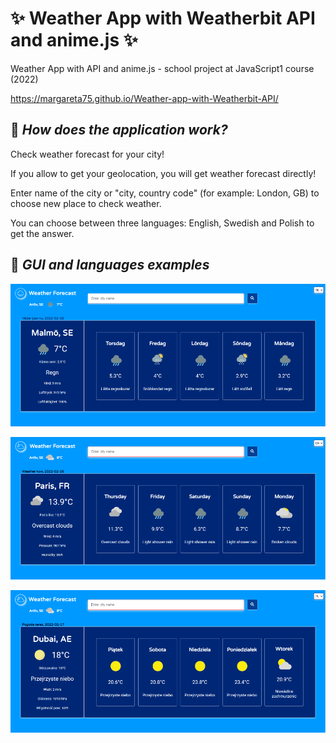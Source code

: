 # ✨ Weather App with Weatherbit API and anime.js ✨
Weather App with API and anime.js - school project at JavaScript1 course (2022)

https://margareta75.github.io/Weather-app-with-Weatherbit-API/

## :pushpin: _How does the application work?_

Check weather forecast for your city!

If you allow to get your geolocation, you will get weather forecast directly!

Enter name of the city or "city, country code" (for example: London, GB) to choose new place to check weather.

You can choose between three languages: English, Swedish and Polish to get the answer.

## :pushpin: _GUI and languages examples_

![Weather app Swedish ex](/img/weather_app_se.png)

![Weather app English ex](/img/weather_app_en.png)

![Weather app Polish ex](/img/weather_app_pl.png)






